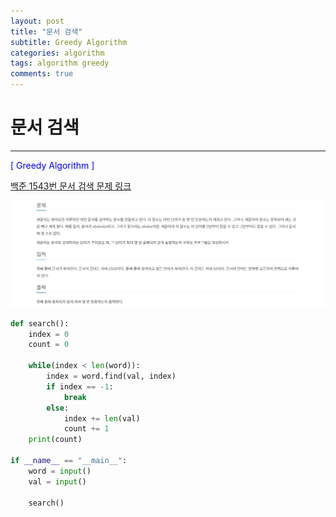 ```yaml
---
layout: post
title: "문서 검색"
subtitle: Greedy Algorithm
categories: algorithm
tags: algorithm greedy
comments: true
---
```


# 문서 검색
---

<span style="Color:blue">[ Greedy Algorithm ]</span>

[백준 1543번 문서 검색 문제 링크](https://www.acmicpc.net/problem/1543)

![images](./images/문서검색.JPG)

```python
def search():
    index = 0
    count = 0

    while(index < len(word)):
        index = word.find(val, index)
        if index == -1:
            break
        else:
            index += len(val)
            count += 1
    print(count)

if __name__ == "__main__":
    word = input()
    val = input()

    search()
```
